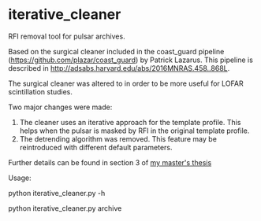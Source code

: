 # iterative_cleaner
RFI removal tool for pulsar archives.

Based on the surgical cleaner included in the coast_guard pipeline (https://github.com/plazar/coast_guard) by Patrick Lazarus. This pipeline is described in http://adsabs.harvard.edu/abs/2016MNRAS.458..868L.

The surgical cleaner was altered to in order to be more useful for LOFAR scintillation studies.

Two major changes were made:
  1. The cleaner uses an iterative approach for the template profile. This helps when the pulsar is masked by RFI in the original template profile.
  2. The detrending algorithm was removed. This feature may be reintroduced with different default parameters.
  
Further details can be found in section 3 of [my master's thesis](https://drive.google.com/file/d/1PPivaUqosjcTWvA0VUzueJ8YtDfg1G53)
  
Usage:

  python iterative_cleaner.py -h
  
  python iterative_cleaner.py archive
